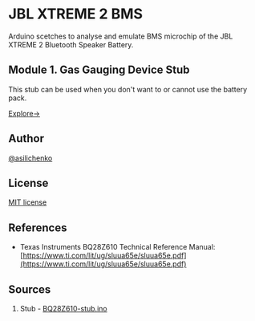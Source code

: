 # JBL XTREME 2 BMS
Arduino scetches to analyse and emulate BMS microchip of the JBL XTREME 2 Bluetooth Speaker Battery.

## Module 1. Gas Gauging Device Stub

This stub can be used when you don't want to or cannot use the battery pack.

[Explore->](BQ28Z610-stub)

## Author
[@asilichenko](https://github.com/asilichenko)

## License
[MIT license](LICENSE)

## References
- Texas Instruments BQ28Z610 Technical Reference Manual: [https://www.ti.com/lit/ug/sluua65e/sluua65e.pdf](https://www.ti.com/lit/ug/sluua65e/sluua65e.pdf)

## Sources
1. Stub - [BQ28Z610-stub.ino](BQ28Z610-stub/BQ28Z610-stub.ino)
